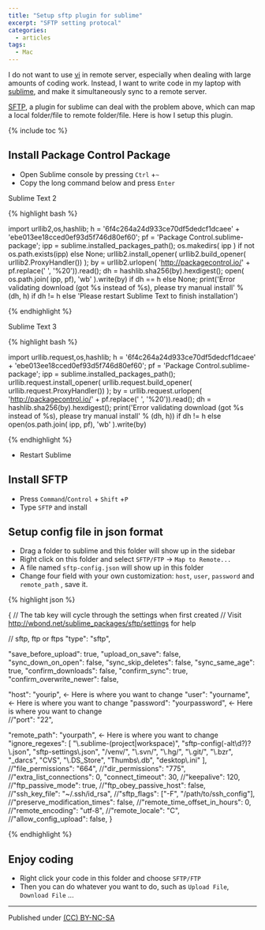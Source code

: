 ```yaml
---
title: "Setup sftp plugin for sublime"
excerpt: "SFTP setting protocal"
categories:
  - articles
tags:
  - Mac
---
```




I do not want to use [vi](https://en.wikipedia.org/wiki/Vi) in remote server, especially when dealing with large amounts of coding work. Instead, I want to write code in my laptop with [sublime](https://www.sublimetext.com/), and make it simultaneously sync to a remote server. 

[SFTP](https://wbond.net/sublime_packages/sftp), a plugin for sublime can deal with the problem above, which can map a local folder/file to remote folder/file. Here is how I setup this plugin.

{% include toc %}


## Install Package Control Package

* Open Sublime console by pressing `Ctrl` +`~`
* Copy the long command below and press `Enter`

Sublime Text 2

{% highlight bash %}

import urllib2,os,hashlib; h = '6f4c264a24d933ce70df5dedcf1dcaee' + 'ebe013ee18cced0ef93d5f746d80ef60'; pf = 'Package Control.sublime-package'; ipp = sublime.installed_packages_path(); os.makedirs( ipp ) if not os.path.exists(ipp) else None; urllib2.install_opener( urllib2.build_opener( urllib2.ProxyHandler()) ); by = urllib2.urlopen( 'http://packagecontrol.io/' + pf.replace(' ', '%20')).read(); dh = hashlib.sha256(by).hexdigest(); open( os.path.join( ipp, pf), 'wb' ).write(by) if dh == h else None; print('Error validating download (got %s instead of %s), please try manual install' % (dh, h) if dh != h else 'Please restart Sublime Text to finish installation')

{% endhighlight %}



Sublime Text 3

{% highlight bash %}

import urllib.request,os,hashlib; h = '6f4c264a24d933ce70df5dedcf1dcaee' + 'ebe013ee18cced0ef93d5f746d80ef60'; pf = 'Package Control.sublime-package'; ipp = sublime.installed_packages_path(); urllib.request.install_opener( urllib.request.build_opener( urllib.request.ProxyHandler()) ); by = urllib.request.urlopen( 'http://packagecontrol.io/' + pf.replace(' ', '%20')).read(); dh = hashlib.sha256(by).hexdigest(); print('Error validating download (got %s instead of %s), please try manual install' % (dh, h)) if dh != h else open(os.path.join( ipp, pf), 'wb' ).write(by)

{% endhighlight %}

* Restart Sublime

## Install SFTP



* Press `Command`/`Control`  + `Shift` +`P`
* Type `SFTP` and install

## Setup config file in json format

* Drag a folder to sublime and this folder will show up in the sidebar
* Right click on this folder and select `SFTP/FTP`  -> `Map to Remote...`
* A file named `sftp-config.json` will show up in this folder
* Change four field with your own customization: `host`, `user`, `password` and `remote_path` , save it.

{% highlight json %}

{
// The tab key will cycle through the settings when first created
// Visit http://wbond.net/sublime_packages/sftp/settings for help

// sftp, ftp or ftps
"type": "sftp",

"save_before_upload": true,
"upload_on_save": false,
"sync_down_on_open": false,
"sync_skip_deletes": false,
"sync_same_age": true,
"confirm_downloads": false,
"confirm_sync": true,
"confirm_overwrite_newer": false,

"host": "yourip",    <- Here is where you want to change
"user": "yourname",     <- Here is where you want to change
"password": "yourpassword",    <- Here is where you want to change  
//"port": "22",

"remote_path": "yourpath",  <- Here is where you want to change
"ignore_regexes": [
    "\\.sublime-(project|workspace)", "sftp-config(-alt\\d?)?\\.json",
    "sftp-settings\\.json", "/venv/", "\\.svn/", "\\.hg/", "\\.git/",
    "\\.bzr", "_darcs", "CVS", "\\.DS_Store", "Thumbs\\.db", "desktop\\.ini"
],
//"file_permissions": "664",
//"dir_permissions": "775",
//"extra_list_connections": 0,
"connect_timeout": 30,
//"keepalive": 120,
//"ftp_passive_mode": true,
//"ftp_obey_passive_host": false,
//"ssh_key_file": "~/.ssh/id_rsa",
//"sftp_flags": ["-F", "/path/to/ssh_config"],
//"preserve_modification_times": false,
//"remote_time_offset_in_hours": 0,
//"remote_encoding": "utf-8",
//"remote_locale": "C",
//"allow_config_upload": false,
}

{% endhighlight %}



## Enjoy coding

* Right click your code in this folder and choose `SFTP/FTP`
* Then you can do whatever you want to do, such as `Upload File`, `Download File` ...



---
Published under <a rel="license" href="http://creativecommons.org/licenses/by-nc-sa/3.0/">(CC) BY-NC-SA </a>
